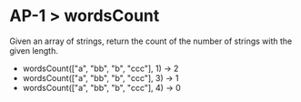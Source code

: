 # AP-1 > wordsCount

Given an array of strings, return the count of the number of strings with the given length.

- wordsCount(["a", "bb", "b", "ccc"], 1) → 2
- wordsCount(["a", "bb", "b", "ccc"], 3) → 1
- wordsCount(["a", "bb", "b", "ccc"], 4) → 0